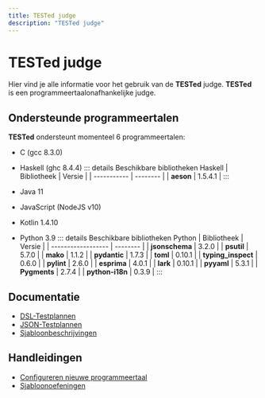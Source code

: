 ```yaml
---
title: TESTed judge
description: "TESTed judge"
---
```


# TESTed judge

Hier vind je alle informatie voor het gebruik van de **TESTed** judge.
**TESTed** is een programmeertaalonafhankelijke judge.

## Ondersteunde programmeertalen

**TESTed** ondersteunt momenteel 6 programmeertalen:

* C (gcc 8.3.0)
* Haskell (ghc 8.4.4)
  ::: details Beschikbare bibliotheken Haskell
  | Bibliotheek |  Versie  |
  | ----------- | -------- |
  | **aeson**   |  1.5.4.1 |
  :::

* Java 11
* JavaScript (NodeJS v10)
* Kotlin 1.4.10
* Python 3.9
  ::: details Beschikbare bibliotheken Python</summary>
  | Bibliotheek        |  Versie  |
  | ------------------ | -------- |
  | **jsonschema**     | 3.2.0    |
  | **psutil**         | 5.7.0    |
  | **mako**           | 1.1.2    |
  | **pydantic**       | 1.7.3    |
  | **toml**           | 0.10.1   |
  | **typing_inspect** | 0.6.0    | 
  | **pylint**         | 2.6.0    |
  | **esprima**        | 4.0.1    |
  | **lark**           | 0.10.1   |
  | **pyyaml**         | 5.3.1    |
  | **Pygments**       | 2.7.4    |
  | **python-i18n**    | 0.3.9    |
  :::

## Documentatie
* [DSL-Testplannen](dsl)
* [JSON-Testplannen](json)
* [Sjabloonbeschrijvingen](template-description)
  
## Handleidingen
* [Configureren nieuwe programmeertaal](../../guides/developers/tested-configure-new-programming-language)
* [Sjabloonoefeningen](../../guides/teachers/tested-template-exercise)
